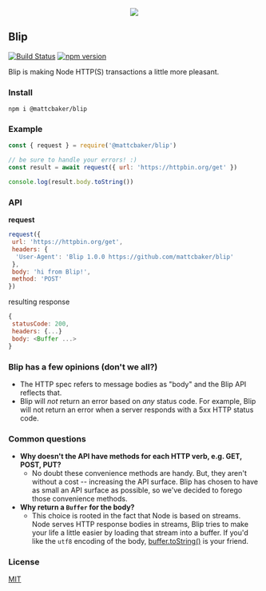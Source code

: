 <p align="center">
  <img src="https://i.imgur.com/RzBwAUm.png">
</p>

## Blip
[![Build Status](https://travis-ci.com/mattcbaker/blip.svg?token=YvkgqpiszGV5r7aytqLv&branch=master)](https://travis-ci.com/mattcbaker/blip)
[![npm version](https://badge.fury.io/js/%40mattcbaker%2Fblip.svg)](https://badge.fury.io/js/%40mattcbaker%2Fblip)

Blip is making Node HTTP(S) transactions a little more pleasant.

### Install
`npm i @mattcbaker/blip`

### Example
```js
const { request } = require('@mattcbaker/blip')

// be sure to handle your errors! :)
const result = await request({ url: 'https://httpbin.org/get' })

console.log(result.body.toString())
```

### API
**request**
```js
request({
 url: 'https://httpbin.org/get',
 headers: {
  'User-Agent': 'Blip 1.0.0 https://github.com/mattcbaker/blip'
 },
 body: 'hi from Blip!',
 method: 'POST'
})
```
resulting response
```js
{
 statusCode: 200,
 headers: {...}
 body: <Buffer ...>
}
```



### Blip has a few opinions (don't we all?)
- The HTTP spec refers to message bodies as "body" and the Blip API reflects that.
- Blip will _not_ return an error based on _any_ status code. For example, Blip will not return an error when a server responds with a 5xx HTTP status code.

### Common questions
 - **Why doesn't the API have methods for each HTTP verb, e.g. GET, POST, PUT?**
   - No doubt these convenience methods are handy. But, they aren't without a cost -- increasing the API surface. Blip has chosen to have as small an API surface as possible, so we've decided to forego those convenience methods.
 - **Why return a `Buffer` for the body?**
   - This choice is rooted in the fact that Node is based on streams. Node serves HTTP response bodies in streams, Blip tries to make your life a little easier by loading that stream into a buffer. If you'd like the `utf8` encoding of the body, [buffer.toString()](https://nodejs.org/api/buffer.html#buffer_buf_tostring_encoding_start_end) is your friend.

### License
[MIT](LICENSE.md)
